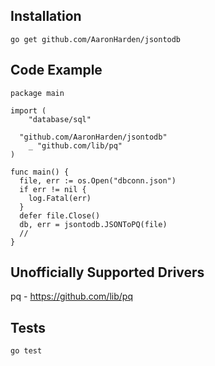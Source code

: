 ## Installation
```
go get github.com/AaronHarden/jsontodb
```
## Code Example
```
package main

import (
	"database/sql"

  "github.com/AaronHarden/jsontodb"
	_ "github.com/lib/pq"
)

func main() {
  file, err := os.Open("dbconn.json")
  if err != nil {
    log.Fatal(err)
  }
  defer file.Close()
  db, err = jsontodb.JSONToPQ(file)
  //
}
```

## Unofficially Supported Drivers
pq - https://github.com/lib/pq

## Tests
```
go test
```

